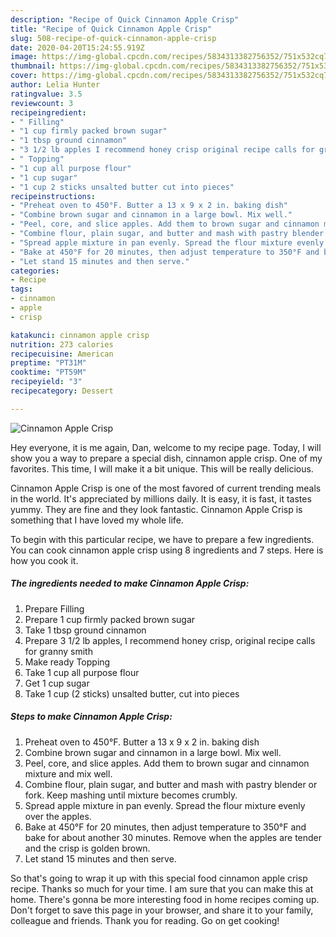 ```yaml
---
description: "Recipe of Quick Cinnamon Apple Crisp"
title: "Recipe of Quick Cinnamon Apple Crisp"
slug: 508-recipe-of-quick-cinnamon-apple-crisp
date: 2020-04-20T15:24:55.919Z
image: https://img-global.cpcdn.com/recipes/5834313382756352/751x532cq70/cinnamon-apple-crisp-recipe-main-photo.jpg
thumbnail: https://img-global.cpcdn.com/recipes/5834313382756352/751x532cq70/cinnamon-apple-crisp-recipe-main-photo.jpg
cover: https://img-global.cpcdn.com/recipes/5834313382756352/751x532cq70/cinnamon-apple-crisp-recipe-main-photo.jpg
author: Lelia Hunter
ratingvalue: 3.5
reviewcount: 3
recipeingredient:
- " Filling"
- "1 cup firmly packed brown sugar"
- "1 tbsp ground cinnamon"
- "3 1/2 lb apples I recommend honey crisp original recipe calls for granny smith"
- " Topping"
- "1 cup all purpose flour"
- "1 cup sugar"
- "1 cup 2 sticks unsalted butter cut into pieces"
recipeinstructions:
- "Preheat oven to 450°F. Butter a 13 x 9 x 2 in. baking dish"
- "Combine brown sugar and cinnamon in a large bowl. Mix well."
- "Peel, core, and slice apples. Add them to brown sugar and cinnamon mixture and mix well."
- "Combine flour, plain sugar, and butter and mash with pastry blender or fork. Keep mashing until mixture becomes crumbly."
- "Spread apple mixture in pan evenly. Spread the flour mixture evenly over the apples."
- "Bake at 450°F for 20 minutes, then adjust temperature to 350°F and bake for about another 30 minutes. Remove when the apples are tender and the crisp is golden brown."
- "Let stand 15 minutes and then serve."
categories:
- Recipe
tags:
- cinnamon
- apple
- crisp

katakunci: cinnamon apple crisp 
nutrition: 273 calories
recipecuisine: American
preptime: "PT31M"
cooktime: "PT59M"
recipeyield: "3"
recipecategory: Dessert

---
```



![Cinnamon Apple Crisp](https://img-global.cpcdn.com/recipes/5834313382756352/751x532cq70/cinnamon-apple-crisp-recipe-main-photo.jpg)

Hey everyone, it is me again, Dan, welcome to my recipe page. Today, I will show you a way to prepare a special dish, cinnamon apple crisp. One of my favorites. This time, I will make it a bit unique. This will be really delicious.



Cinnamon Apple Crisp is one of the most favored of current trending meals in the world. It's appreciated by millions daily. It is easy, it is fast, it tastes yummy. They are fine and they look fantastic. Cinnamon Apple Crisp is something that I have loved my whole life.


To begin with this particular recipe, we have to prepare a few ingredients. You can cook cinnamon apple crisp using 8 ingredients and 7 steps. Here is how you cook it.

##### The ingredients needed to make Cinnamon Apple Crisp:

1. Prepare  Filling
1. Prepare 1 cup firmly packed brown sugar
1. Take 1 tbsp ground cinnamon
1. Prepare 3 1/2 lb apples, I recommend honey crisp, original recipe calls for granny smith
1. Make ready  Topping
1. Take 1 cup all purpose flour
1. Get 1 cup sugar
1. Take 1 cup (2 sticks) unsalted butter, cut into pieces




##### Steps to make Cinnamon Apple Crisp:

1. Preheat oven to 450°F. Butter a 13 x 9 x 2 in. baking dish
1. Combine brown sugar and cinnamon in a large bowl. Mix well.
1. Peel, core, and slice apples. Add them to brown sugar and cinnamon mixture and mix well.
1. Combine flour, plain sugar, and butter and mash with pastry blender or fork. Keep mashing until mixture becomes crumbly.
1. Spread apple mixture in pan evenly. Spread the flour mixture evenly over the apples.
1. Bake at 450°F for 20 minutes, then adjust temperature to 350°F and bake for about another 30 minutes. Remove when the apples are tender and the crisp is golden brown.
1. Let stand 15 minutes and then serve.




So that's going to wrap it up with this special food cinnamon apple crisp recipe. Thanks so much for your time. I am sure that you can make this at home. There's gonna be more interesting food in home recipes coming up. Don't forget to save this page in your browser, and share it to your family, colleague and friends. Thank you for reading. Go on get cooking!
